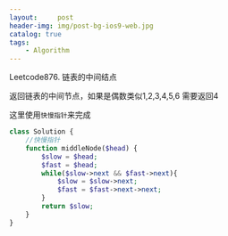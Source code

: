 ```yaml
---
layout:     post
header-img: img/post-bg-ios9-web.jpg
catalog: true
tags:
    - Algorithm
---
```



Leetcode876. 链表的中间结点

返回链表的中间节点，如果是偶数类似1,2,3,4,5,6  需要返回4

这里使用`快慢指针`来完成

```php
class Solution {
    //快慢指针
    function middleNode($head) {
        $slow = $head;
        $fast = $head;
        while($slow->next && $fast->next){
            $slow = $slow->next;
            $fast = $fast->next->next;
        }
        return $slow;
    }
}
```